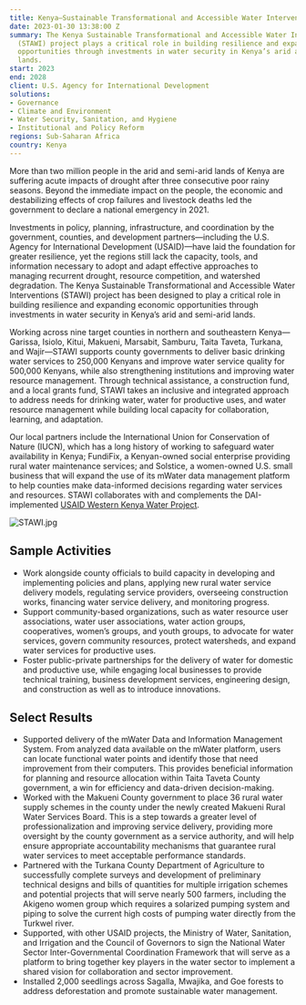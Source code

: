 ```yaml
---
title: Kenya—Sustainable Transformational and Accessible Water Interventions (STAWI)
date: 2023-01-30 13:38:00 Z
summary: The Kenya Sustainable Transformational and Accessible Water Interventions
  (STAWI) project plays a critical role in building resilience and expanding economic
  opportunities through investments in water security in Kenya’s arid and semi-arid
  lands.
start: 2023
end: 2028
client: U.S. Agency for International Development
solutions:
- Governance
- Climate and Environment
- Water Security, Sanitation, and Hygiene
- Institutional and Policy Reform
regions: Sub-Saharan Africa
country: Kenya
---
```


More than two million people in the arid and semi-arid lands of Kenya are suffering acute impacts of drought after three consecutive poor rainy seasons. Beyond the immediate impact on the people, the economic and destabilizing effects of crop failures and livestock deaths led the government to declare a national emergency in 2021. 

Investments in policy, planning, infrastructure, and coordination by the government, counties, and development partners—including the U.S. Agency for International Development (USAID)—have laid the foundation for greater resilience, yet the regions still lack the capacity, tools, and information necessary to adopt and adapt effective approaches to managing recurrent drought, resource competition, and watershed degradation. The Kenya Sustainable Transformational and Accessible Water Interventions (STAWI) project has been designed to play a critical role in building resilience and expanding economic opportunities through investments in water security in Kenya’s arid and semi-arid lands.
 
Working across nine target counties in northern and southeastern Kenya—Garissa, Isiolo, Kitui, Makueni, Marsabit, Samburu, Taita Taveta, Turkana, and Wajir—STAWI supports county governments to deliver basic drinking water services to 250,000 Kenyans and improve water service quality for 500,000 Kenyans, while also strengthening institutions and improving water resource management. Through technical assistance, a construction fund, and a local grants fund, STAWI takes an inclusive and integrated approach to address needs for drinking water, water for productive uses, and water resource management while building local capacity for collaboration, learning, and adaptation.
 
Our local partners include the International Union for Conservation of Nature (IUCN), which has a long history of working to safeguard water availability in Kenya; FundiFix, a Kenyan-owned social enterprise providing rural water maintenance services; and Solstice, a women-owned U.S. small business that will expand the use of its mWater data management platform to help counties make data-informed decisions regarding water services and resources. STAWI collaborates with and complements the DAI-implemented [USAID Western Kenya Water Project](https://www.dai.com/our-work/projects/kenya-western-kenya-water-program).

![STAWI.jpg](/uploads/STAWI.jpg)

## Sample Activities

* Work alongside county officials to build capacity in developing and implementing policies and plans, applying new rural water service delivery models, regulating service providers, overseeing construction works, financing water service delivery, and monitoring progress. 
* Support community-based organizations, such as water resource user associations, water user associations, water action groups, cooperatives, women’s groups, and youth groups, to advocate for water services, govern community resources, protect watersheds, and expand water services for productive uses. 
* Foster public-private partnerships for the delivery of water for domestic and productive use, while engaging local businesses to provide technical training, business development services, engineering design, and construction as well as to introduce innovations.

## Select Results

* Supported delivery of the mWater Data and Information Management System. From analyzed data available on the mWater platform, users can locate functional water points and identify those that need improvement from their computers. This provides beneficial information for planning and resource allocation within Taita Taveta County government, a win for efficiency and data-driven decision-making.
* Worked with the Makueni County government to place 36 rural water supply schemes in the county under the newly created Makueni Rural Water Services Board. This is a step towards a greater level of professionalization and improving service delivery, providing more oversight by the county government as a service authority, and will help ensure appropriate accountability mechanisms that guarantee rural water services to meet acceptable performance standards. 
* Partnered with the Turkana County Department of Agriculture to successfully complete surveys and development of preliminary technical designs and bills of quantities for multiple irrigation schemes and potential projects that will serve nearly 500 farmers, including the Akigeno women group which requires a solarized pumping system and piping to solve the current high costs of pumping water directly from the Turkwel river.
* Supported, with other USAID projects, the Ministry of Water, Sanitation, and Irrigation and the Council of Governors to sign the National Water Sector Inter-Governmental Coordination Framework that will serve as a platform to bring together key players in the water sector to implement a shared vision for collaboration and sector improvement.
* Installed 2,000 seedlings across Sagalla, Mwajika, and Goe forests to address deforestation and promote sustainable water management.